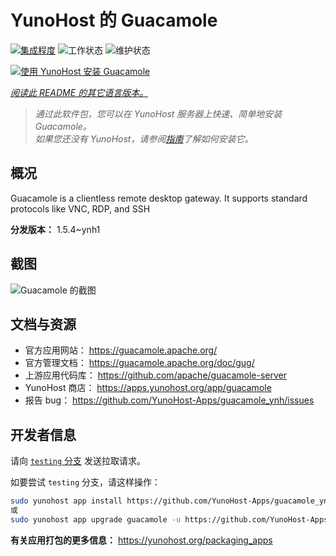 <!--
注意：此 README 由 <https://github.com/YunoHost/apps/tree/master/tools/readme_generator> 自动生成
请勿手动编辑。
-->

# YunoHost 的 Guacamole

[![集成程度](https://dash.yunohost.org/integration/guacamole.svg)](https://dash.yunohost.org/appci/app/guacamole) ![工作状态](https://ci-apps.yunohost.org/ci/badges/guacamole.status.svg) ![维护状态](https://ci-apps.yunohost.org/ci/badges/guacamole.maintain.svg)

[![使用 YunoHost 安装 Guacamole](https://install-app.yunohost.org/install-with-yunohost.svg)](https://install-app.yunohost.org/?app=guacamole)

*[阅读此 README 的其它语言版本。](./ALL_README.md)*

> *通过此软件包，您可以在 YunoHost 服务器上快速、简单地安装 Guacamole。*  
> *如果您还没有 YunoHost，请参阅[指南](https://yunohost.org/install)了解如何安装它。*

## 概况

Guacamole is a clientless remote desktop gateway. It supports standard protocols like VNC, RDP, and SSH

**分发版本：** 1.5.4~ynh1

## 截图

![Guacamole 的截图](./doc/screenshots/screenshot1.jpg)

## 文档与资源

- 官方应用网站： <https://guacamole.apache.org/>
- 官方管理文档： <https://guacamole.apache.org/doc/gug/>
- 上游应用代码库： <https://github.com/apache/guacamole-server>
- YunoHost 商店： <https://apps.yunohost.org/app/guacamole>
- 报告 bug： <https://github.com/YunoHost-Apps/guacamole_ynh/issues>

## 开发者信息

请向 [`testing` 分支](https://github.com/YunoHost-Apps/guacamole_ynh/tree/testing) 发送拉取请求。

如要尝试 `testing` 分支，请这样操作：

```bash
sudo yunohost app install https://github.com/YunoHost-Apps/guacamole_ynh/tree/testing --debug
或
sudo yunohost app upgrade guacamole -u https://github.com/YunoHost-Apps/guacamole_ynh/tree/testing --debug
```

**有关应用打包的更多信息：** <https://yunohost.org/packaging_apps>
